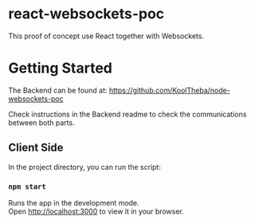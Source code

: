 # react-websockets-poc
This proof of concept use React together with Websockets.

# Getting Started
The Backend can be found at: https://github.com/KoolTheba/node-websockets-poc

Check instructions in the Backend readme to check the communications between both parts.

## Client Side
In the project directory, you can run the script:

### `npm start`

Runs the app in the development mode.\
Open [http://localhost:3000](http://localhost:3000) to view it in your browser.